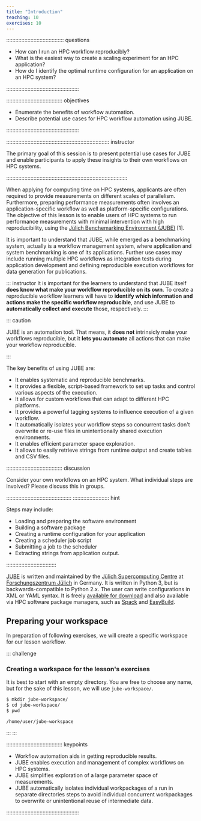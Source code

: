 ```yaml
---
title: "Introduction"
teaching: 10
exercises: 10
---
```


:::::::::::::::::::::::::::::::::::::: questions

- How can I run an HPC workflow reproducibly?
- What is the easiest way to create a scaling experiment for an HPC application?
- How do I identify the optimal runtime configuration for an application
  on an HPC system?

::::::::::::::::::::::::::::::::::::::::::::::::

::::::::::::::::::::::::::::::::::::: objectives

- Enumerate the benefits of workflow automation.
- Describe potential use cases for HPC workflow automation using JUBE.

::::::::::::::::::::::::::::::::::::::::::::::::

:::::::::::::::::::::::::::::::::::::::::::::::::::::::::::::::::::: instructor

The primary goal of this session is to present potential use cases for JUBE and enable participants to apply these insights to their own workflows on HPC systems.

::::::::::::::::::::::::::::::::::::::::::::::::::::::::::::::::::::::::::::::::

When applying for computing time on HPC systems, applicants are often required to provide measurements on different scales of parallelism.
Furthermore, preparing performance measurements often involves an application-specific workflow as well as platform-specific configurations.
The objective of this lesson is to enable users of HPC systems to run performance measurements with minimal intervention with high reproducibility, using the [Jülich Benchemarking Environment (JUBE)](https://apps.fz-juelich.de/jsc/jube/docu/index.html) [1].

It is important to understand that JUBE, while emerged as a benchmarking system, actually is a workflow management system, where application and system benchmarking is one of its applications.
Further use cases may include running multiple HPC workflows as integration tests during application development and defining reproducible execution workflows for data generation for publications.

::: instructor
It is important for the learners to understand that JUBE itself **does know what
make your workflow reproducible on its own**.
To create a reproducible workflow learners will have to **identify which
information and actions make the specific workflow reproducible**, and use JUBE
to **automatically collect and execute** those, respectively.
:::

::: caution

JUBE is an automation tool. That means, it **does not** intrinsicly make
your workflows reproducible, but it **lets you automate** all actions that
can make your workflow reproducible.

:::

The key benefits of using JUBE are:

- It enables systematic and reproducible benchmarks.
- It provides a flexible, script-based framework to set up tasks and control
  various aspects of the execution.
- It allows for custom workflows that can adapt to different HPC platforms.
- It provides a powerful tagging systems to influence execution of a given
  workflow.
- It automatically isolates your workflow steps so concurrent tasks don't
  overwrite or re-use files in unintentionally shared execution environments.
- It enables efficient parameter space exploration.
- It allows to easily retrieve strings from runtime output and create tables
  and CSV files.

::::::::::::::::::::::::::::::::::::: discussion

Consider your own workflows on an HPC system.
What individual steps are involved?
Please discuss this in groups.

:::::::::::::::::::::::::::::::::::::::::::
:::::::::::::::::::::::: hint

Steps may include:

- Loading and preparing the software environment
- Building a software package
- Creating a runtime configuration for your application
- Creating a scheduler job script
- Submitting a job to the scheduler
- Extracting strings from application output.

:::::::::::::::::::::::::::::::::

[JUBE](https://www.fz-juelich.de/jsc/jube/) is written and maintained by the [Jülich Supercomputing
Centre](https://www.fz-juelich.de/jsc/) at [Forschungszentrum
Jülich](https://www.fz-juelich.de/) in Germany.
It is written in Python 3, but is backwards-compatible to Python 2.x.
The user can write configurations in XML or YAML syntax.
It is freely [available for download](https://www.fz-juelich.de/en/ias/jsc/services/user-support/software-tools/jube/download) and also available via HPC software package managers, such as [Spack](https://spack.io/) and [EasyBuild](https://easybuild.io/).


## Preparing your workspace

In preparation of following exercises, we will create a specific workspace for our lesson workflow.

::: challenge

### Creating a workspace for the lesson's exercises

It is best to start with an empty directory. You are free to choose any name,
but for the sake of this lesson, we will use `jube-workspace/`.

```sh
$ mkdir jube-workspace/
$ cd jube-workspace/
$ pwd
```

```output
/home/user/jube-workspace
```
:::
:::


::::::::::::::::::::::::::::::::::::: keypoints

- Workflow automation aids in getting reproducible results.
- JUBE enables execution and management of complex workflows on HPC systems.
- JUBE simplifies exploration of a large parameter space of measurements.
- JUBE automatically isolates individual workpackages of a run in separate directories steps to avoid
  individual concurrent workpackages to overwrite or unintentional reuse of intermediate
  data.


::::::::::::::::::::::::::::::::::::::::::::::::



